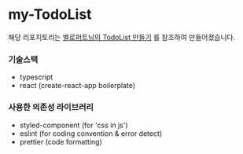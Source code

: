 # my-TodoList

해당 리포지토리는 [벨로퍼트님의 TodoList 만들기](https://react.vlpt.us/mashup-todolist/) 를 참조하여 만들어졌습니다.

### 기술스택

- typescript
- react (create-react-app boilerplate)

### 사용한 의존성 라이브러리

- styled-component (for 'css in js')
- eslint (for coding convention & error detect)
- prettier (code formatting)
